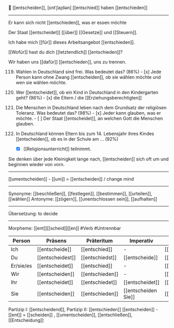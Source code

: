 🤔 [[entscheiden]], [ɛntˈʃaɪ̯dən]
[[entschied]]
haben [[entschieden]]

---
Er kann sich nicht [[entschieden]], was er essen möchte 

Der Staat [[entscheidet]] [[über]] [[Gesetze]] und [[Steuern]].

Ich habe mich [[für]] dieses Arbeitsangebot [[entschieden]].  

[[Wofür]] hast du dich [[letztendlich]] [[entschieden]]?  

Wir haben uns [[dafür]] [[entschieden]], uns zu trennen.

119. Wahlen in Deutschland sind frei. Was bedeutet das? (86%)
	- [x] Jede Person kann ohne Zwang [[entscheiden]], ob sie wählen möchte und wen sie wählen möchte.

242. Wer [[entscheidet]], ob ein Kind in Deutschland in den Kindergarten geht? (98%)
	- [x] die Eltern / die [[Erziehungsberechtigten]]

292. Die Menschen in Deutschland leben nach dem Grundsatz der religiösen Toleranz. Was bedeutet das? (98%)
	- [x] Jeder kann glauben, was er möchte.
	- [ ] Der Staat [[entscheidet]], an welchen Gott die Menschen glauben.

2. In Deutschland können Eltern bis zum 14. Lebensjahr ihres Kindes [[entscheiden]], ob es in der Schule am … (92%)
	- [x] [[Religionsunterricht]] teilnimmt.

Sie denken über jede Kleinigkeit lange nach, [[entscheiden]] sich oft um und beginnen wieder von vorn. 

---
[[umentscheiden]] - [[um]] = [[entscheiden]] / change mind

---
Synonyme: [[beschließen]], [[festlegen]], [[bestimmen]], [[urteilen]], [[wählen]]
Antonyme: [[zögern]], [[unentschlossen sein]], [[aufhalten]]

---
Übersetzung: to decide

---
Morpheme: [[ent]][[scheid]][[en]]
 #Verb  #Untrennbar

| Person    | Präsens          | Präteritum      | Imperativ           | Konjunktiv I     | Konjunktiv II    |
| --------- | ---------------- | --------------- | ------------------- | ---------------- | ---------------- |
| Ich       | [[entscheide]]   | [[entschied]]   | -                   | [[entscheide]]   | [[entschieden]]  |
| Du        | [[entscheidest]] | [[entschiedst]] | [[entscheide]]      | [[entscheidest]] | [[entschiedest]] |
| Er/sie/es | [[entscheidet]]  | [[entschied]]   | -                   | [[entscheide]]   | [[entschieden]]  |
| Wir       | [[entscheiden]]  | [[entschieden]] | -                   | [[entscheiden]]  | [[entschieden]]  |
| Ihr       | [[entscheidet]]  | [[entschiedet]] | [[entscheidet]]     | [[entscheidet]]  | [[entschiedet]]  |
| Sie       | [[entscheiden]]  | [[entschieden]] | [[entscheiden Sie]] | [[entscheiden]]  | [[entschieden]]  |

Partizip I: [[entscheidend]], Partizip II: [[entschieden]]
[[entscheiden]] - [[ent]] = [[scheiden]]
, [[umentscheiden]], [[entschließen]], [[Entscheidung]]
